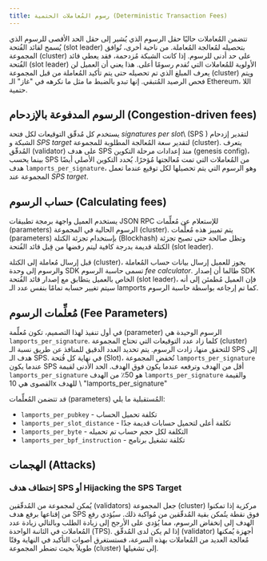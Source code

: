 ```yaml
---
title: رسوم المُعاملات الحتمية (Deterministic Transaction Fees)
---
```


تتضمن المُعاملات حاليًا حقل الرسوم الذي يُشير إلى حقل الحد الأقصى للرسوم الذي يُسمح لقائد الفُتحة (slot leader) بتحصيله لمُعالجة المُعاملة. من ناحية أخرى، تُوافق المجموعة (cluster) على حد أدنى للرسوم. إذا كانت الشبكة مُزدحمة، فقد يعطي قائد الفُتحة (slot leader) الأولوية للمُعاملات التي تُقدم رسومًا أعلى. هذا يعني أن العميل لن يعرف المبلغ الذي تم تحصيله حتى يتم تأكيد المُعاملة من قبل المجموعة (cluster) ويتم فحص الرصيد المُتبقي. إنها تبدو بالضبط ما مثل ما نكرهه في "غاز" الـ Ethereum، اللا حتمية.

## الرسوم المدفوعة بالإزدحام (Congestion-driven fees)

يستخدم كل مُدقّق التوقيعات لكل فتحة _signatures per slot_\ (SPS \) لتقدير إزدحام الشبكة و _SPS target_ لتقدير سعة المُعالجة المطلوبة للمجموعة (cluster). يتعرف المُدقّق (validator) على هدف SPS منذ إعدادات مرحلة التكوين (genesis config)، بينما يحسب SPS من المُعاملات التي تمت مُعالجتها مُؤخرًا. يُحدد التكوين الأصلي أيضًا هدف `lamports_per_signature`، وهو الرسوم التي يتم تحصيلها لكل توقيع عندما تعمل المجموعة عند _SPS target_.

## حساب الرسوم (Calculating fees)

يستخدم العميل واجهة برمجة تطبيقات JSON RPC للإستعلام عن مُعلِّمات (parameters) الرسوم الحالية في المجموعة (cluster). يتم تمييز هذه مُعلِّمات (parameters) بإستخدام تجزئة الكتلة (Blockhash) وتظل صالحة حتى تصبح تجزئة الكتلة قديمة بدرجة كافية ليتم رفضها من قِبل قائد الفُتحة (slot leader).

قبل إرسال مُعاملة إلى الكتلة (cluster)، يجوز للعميل إرسال بيانات حساب المُعاملة والرسوم إلى وحدة SDK تسمى حاسبة الرسوم _fee calculator_. طالما أن إصدار SDK الخاص بالعميل يتطابق مع إصدار قائد الفُتحة (slot leader)، فإن العميل مُطمئن إلى أنه سيتم تغيير حسابه تمامًا بنفس عدد الـ lamports كما تم إرجاعه بواسطة حاسبة الرسوم.

## مُعلِّمات الرسوم (Fee Parameters)

في أول تنفيذ لهذا التصميم، تكون مُعلِّمة (parameter) الرسوم الوحيدة هي `lamports_per_signature`. كلما زاد عدد التوقيعات التي تحتاج المجموعة (cluster) للتحقق منها، زادت الرسوم. يتم تحديد العدد الدقيق للمنافذ عن طريق نسبة الـ SPS إلى هدف الـ SPS. في نهاية كل فُتحة (Slot)، تُخفض المجموعة `lamports_per_signature` عندما يكون SPS أقل من الهدف وترفعه عندما يكون فوق الهدف. الحد الأدنى لقيمة `lamports_per_signature` هو 50٪ من الهدف `lamports_per_signature` والقيمة القصوى هي 10x للهدف \ "lamports_per_signature"

قد تتضمن المُعلِّمات (parameters) المُستقبلية ما يلي:

- `lamports_per_pubkey` - تكلفة تحميل الحساب
- `lamports_per_slot_distance` - تكلفة أعلى لتحميل حسابات قديمة جدًا
- `lamports_per_byte` - التكلفة لكل حجم حساب تم تحميله
- `lamports_per_bpf_instruction` - تكلفة تشغيل برنامج

## الهجمات (Attacks)

### إختطاف هدف SPS أو Hijacking the SPS Target

يُمكن لمجموعة من المُدقّقين (validators) جعل المجموعة (cluster) مركزية إذا تمكنوا من إقناعها برفع هدف SPS فوق نقطة يتُمكن بقية المُدقّقين من مُواكبة ذلك. سيُؤدي رفع الهدف إلى إنخفاض الرسوم، مما يُؤدي على الأرجح إلى زيادة الطلب وبالتالي زيادة عدد المُعاملات في الثانىة الواحدة (TPS). إذا لم يكن لدى المُدقّق (validator) أجهزة يُمكنها مُعالجة العديد من المُعاملات بهذه السرعة، فستستغرق أصوات التأكيد في النهاية وقتًا طويلاً بحيث تضطر المجموعة (cluster) إلى تشغيلها.
